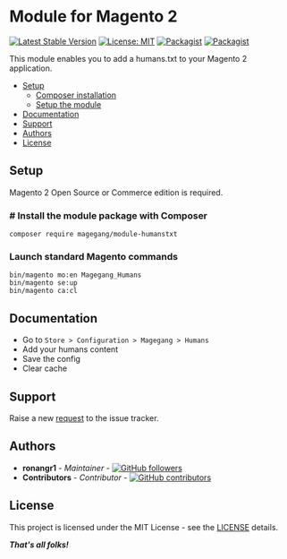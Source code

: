 # Module for Magento 2

[![Latest Stable Version](https://img.shields.io/packagist/v/magegang/module-humanstxt.svg?style=flat-square)](https://packagist.org/packages/magegang/module-humanstxt)
[![License: MIT](https://img.shields.io/github/license/magegang/m2-humanstxt.svg?style=flat-square)](./LICENSE)
[![Packagist](https://img.shields.io/packagist/dt/magegang/module-humanstxt.svg?style=flat-square)](https://packagist.org/packages/magegang/module-humanstxt/stats)
[![Packagist](https://img.shields.io/packagist/dm/magegang/module-humanstxt.svg?style=flat-square)](https://packagist.org/packages/magegang/module-humanstxt/stats)

This module enables you to add a humans.txt to your Magento 2 application.

- [Setup](#setup)
    - [Composer installation](#composer-installation)
    - [Setup the module](#setup-the-module)
- [Documentation](#documentation)
- [Support](#support)
- [Authors](#authors)
- [License](#license)

## Setup

Magento 2 Open Source or Commerce edition is required.

### # Install the module package with Composer

`composer require magegang/module-humanstxt`

### Launch standard Magento commands

```
bin/magento mo:en Magegang_Humans
bin/magento se:up
bin/magento ca:cl
```

## Documentation

* Go to `Store > Configuration > Magegang > Humans`
* Add your humans content
* Save the config
* Clear cache


## Support

Raise a new [request](https://github.com/magegang/m2-humanstxt/issues) to the issue tracker.

## Authors

- **ronangr1** - *Maintainer* - [![GitHub followers](https://img.shields.io/github/followers/ronangr1.svg?style=social)](https://github.com/ronangr1)
- **Contributors** - *Contributor* - [![GitHub contributors](https://img.shields.io/github/contributors/ronangr1/m2-systemconfigwhodidthislogger.svg?style=flat-square)](https://github.com/ronangr1/M2-SystemConfigWhoDidThisLogger/graphs/contributors)

## License

This project is licensed under the MIT License - see the [LICENSE](./LICENSE) details.

***That's all folks!***
